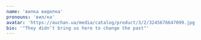```yaml
---
name: 'вилка виделка'
pronouns: 'вил/ка'
avatar: 'https://auchan.ua/media/catalog/product/3/2/3245676647099.jpg'
bio: '"They didn’t bring us here to change the past"'
---
```

